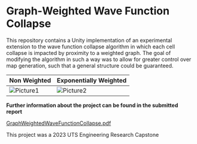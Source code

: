 # Graph-Weighted Wave Function Collapse
 
This repository contains a Unity implementation of an experimental extension to the wave function collapse algorithm in which each cell collapse is impacted by proximity to a weighted graph. The goal of modifying the algorithm in such a way was to allow for greater control over map generation, such that a general structure could be guaranteed.

| Non Weighted | Exponentially Weighted |
| ----------- | ----------- |
| ![Picture1](https://github.com/cazzerty/GraphWeightedWaveFunctionCollapse/assets/61497672/e0b8cc86-1fc9-490e-816b-bd8aaa6609f0) | ![Picture2](https://github.com/cazzerty/GraphWeightedWaveFunctionCollapse/assets/61497672/7fd00898-33b2-4f5e-8806-852c1c0a427e) |

**Further information about the project can be found in the submitted report**

[GraphWeightedWaveFunctionCollapse.pdf](https://github.com/cazzerty/GraphWeightedWaveFunctionCollapse/files/14206100/GraphWeightedWaveFunctionCollapse.pdf)

This project was a 2023 UTS Engineering Research Capstone

